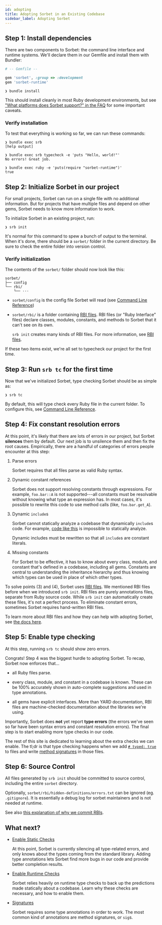```yaml
---
id: adopting
title: Adopting Sorbet in an Existing Codebase
sidebar_label: Adopting Sorbet
---
```


## Step 1: Install dependencies

There are two components to Sorbet: the command line interface and runtime
systems. We'll declare them in our Gemfile and install them with Bundler:

```ruby
# -- Gemfile --

gem 'sorbet', :group => :development
gem 'sorbet-runtime'
```

```plaintext
❯ bundle install
```

This should install cleanly in most Ruby development environments, but see
["What platforms does Sorbet support?" in the FAQ](/docs/faq#what-platforms-does-sorbet-support)
for some important caveats.

### Verify installation

To test that everything is working so far, we can run these commands:

```plaintext
❯ bundle exec srb
[help output]

❯ bundle exec srb typecheck -e 'puts "Hello, world!"'
No errors! Great job.

❯ bundle exec ruby -e 'puts(require "sorbet-runtime")'
true
```

## Step 2: Initialize Sorbet in our project

For small projects, Sorbet can run on a single file with no additional
information. But for projects that have multiple files and depend on other gems,
Sorbet needs to know more information to work.

To initialize Sorbet in an existing project, run:

```plaintext
❯ srb init
```

It's normal for this command to spew a bunch of output to the terminal. When
it's done, there should be a `sorbet/` folder in the current directory. Be sure
to check the entire folder into version control.

### Verify initialization

The contents of the `sorbet/` folder should now look like this:

```plaintext
sorbet/
├── config
└── rbi/
    └── ···
```

- `sorbet/config` is the config file Sorbet will read (see
  [Command Line Reference](cli.md))

- `sorbet/rbi/` is a folder containing [RBI files](rbi.md). RBI files (or "Ruby
  Interface" files) declare classes, modules, constants, and methods to Sorbet
  that it can't see on its own.

  `srb init` creates many kinds of RBI files. For more information, see
  [RBI files](rbi.md).

If these two items exist, we're all set to typecheck our project for the first
time.

## Step 3: Run `srb tc` for the first time

Now that we've initialized Sorbet, type checking Sorbet should be as simple as:

```plaintext
❯ srb tc
```

<!-- TODO(jez) It's hard to describe succinctly which files will be checked if we
     suggest-typed by default and ignore files -->

By default, this will type check every Ruby file in the current folder. To
configure this, see [Command Line Reference](cli.md).

## Step 4: Fix constant resolution errors

<!-- TODO(jez) How to unsilence the errors in ignored files. -->

At this point, it's likely that there are lots of errors in our project, but
Sorbet **silences** them by default. Our next job is to unsilence them and then
fix the root causes. Empirically, there are a handful of categories of errors
people encounter at this step:

1.  Parse errors

    Sorbet requires that all files parse as valid Ruby syntax.

2.  Dynamic constant references

    Sorbet does not support resolving constants through expressions. For
    example, `foo.bar::A` is not supported---all constants must be resolvable
    without knowing what type an expression has. In most cases, it's possible to
    rewrite this code to use method calls (like, `foo.bar.get_A`).

3.  Dynamic `include`s

    Sorbet cannot statically analyze a codebase that dynamically `include`s
    code. For example, [code like this][rand-include] is impossible to
    statically analyze.

    Dynamic includes must be rewritten so that all `include`s are constant
    literals.

4.  Missing constants

    For Sorbet to be effective, it has to know about every class, module, and
    constant that's defined in a codebase, including all gems. Constants are
    central to understanding the inheritance hierarchy and thus knowing which
    types can be used in place of which other types.

[rand-include]:
  https://sorbet.run/#module%20A%3B%20end%0Amodule%20B%3B%20end%0A%20%20%0Adef%20x%0A%20%20rand.round%20%3D%3D%200%20%3F%20A%20%3A%20B%0Aend%0A%20%20%0Aclass%20Main%0A%20%20include%20x%0Aend

To solve points (3) and (4), Sorbet uses [RBI files](rbi.md). We mentioned RBI
files before when we introduced `srb init`. RBI files are purely annotations
files, separate from Ruby source code. While `srb init` can automatically create
these files, it's not a perfect process. To eliminate constant errors, sometimes
Sorbet requires hand-written RBI files.

To learn more about RBI files and how they can help with adopting Sorbet, see
[the docs here](rbi.md).

## Step 5: Enable type checking

At this step, running `srb tc` should show zero errors.

Congrats! Step 4 was the biggest hurdle to adopting Sorbet. To recap, Sorbet now
enforces that...

- all Ruby files parse.

- every class, module, and constant in a codebase is known. These can be 100%
  accurately shown in auto-complete suggestions and used in type annotations.

- all gems have explicit interfaces. More than YARD documentation, RBI files are
  machine-checked documentation about the libraries we're using.

Importantly, Sorbet does **not** yet report **type errors** (the errors we've
seen so far have been syntax errors and constant resolution errors). The final
step is to start enabling more type checks in our code.

The rest of this site is dedicated to learning about the extra checks we can
enable. The tl;dr is that type checking happens when we add
[`# typed: true`](static.md) to files and write [method signatures](sigs.md) in
those files.

## Step 6: Source Control

All files generated by `srb init` should be committed to source control,
including the entire `sorbet` directory.

Optionally, `sorbet/rbi/hidden-definitions/errors.txt` can be ignored (eg.
`.gitignore`). It is essentially a debug log for sorbet maintainers and is not
needed at runtime.

See also
[this explanation of why we commit RBIs](rbi.md#a-note-about-vendoring-rbis).

## What next?

- [Enable Static Checks](static.md)

  At this point, Sorbet is currently silencing all type-related errors, and only
  knows about the types coming from the standard library. Adding type
  annotations lets Sorbet find more bugs in our code and provide better
  completion results.

- [Enable Runtime Checks](runtime.md)

  Sorbet relies heavily on runtime type checks to back up the predictions made
  statically about a codebase. Learn why these checks are necessary, and how to
  enable them.

- [Signatures](sigs.md)

  Sorbet requires some type annotations in order to work. The most common kind
  of annotations are method signatures, or `sig`s.
